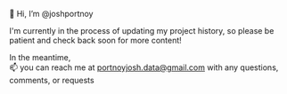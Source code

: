 👋 Hi, I’m @joshportnoy

I'm currently in the process of updating my project history, so please be patient and check back soon for more content!
<!---
- 👀 I’m interested in machine learning and learning machines
- 🌱 I’m currently learning to machine
- 💞️ I’m looking to collaborate on learning to machine learn more better
--->
In the meantime,
<br>
📫 you can reach me at portnoyjosh.data@gmail.com with any questions, comments, or requests

<!---
joshportnoy/joshportnoy is a ✨ special ✨ repository because its `README.md` (this file) appears on your GitHub profile.
You can click the Preview link to take a look at your changes.
--->
